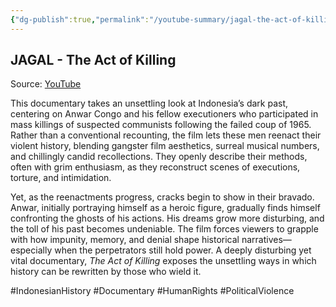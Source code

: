 ```yaml
---
{"dg-publish":true,"permalink":"/youtube-summary/jagal-the-act-of-killing/","title":"JAGAL - The Act of Killing","tags":["video","summary"],"created":"2025-05-29T21:50:04.504+07:00","updated":"2025-08-06T06:49:49.216+07:00"}
---
```



## JAGAL - The Act of Killing  

Source: [YouTube](https://www.youtube.com/watch?v=3tILiqotj7Y)  

This documentary takes an unsettling look at Indonesia’s dark past, centering on Anwar Congo and his fellow executioners who participated in mass killings of suspected communists following the failed coup of 1965. Rather than a conventional recounting, the film lets these men reenact their violent history, blending gangster film aesthetics, surreal musical numbers, and chillingly candid recollections. They openly describe their methods, often with grim enthusiasm, as they reconstruct scenes of executions, torture, and intimidation.  

Yet, as the reenactments progress, cracks begin to show in their bravado. Anwar, initially portraying himself as a heroic figure, gradually finds himself confronting the ghosts of his actions. His dreams grow more disturbing, and the toll of his past becomes undeniable. The film forces viewers to grapple with how impunity, memory, and denial shape historical narratives—especially when the perpetrators still hold power. A deeply disturbing yet vital documentary, *The Act of Killing* exposes the unsettling ways in which history can be rewritten by those who wield it.  

#IndonesianHistory #Documentary #HumanRights #PoliticalViolence  
